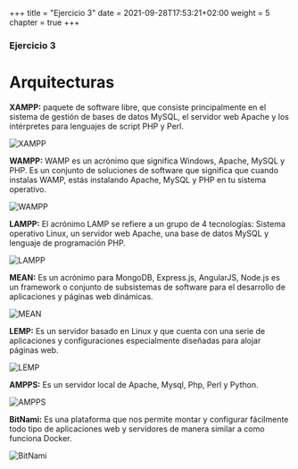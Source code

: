 +++
title = "Ejercicio 3"
date = 2021-09-28T17:53:21+02:00
weight = 5
chapter = true
+++

### Ejercicio 3

# Arquitecturas

**XAMPP:** paquete de software libre, que consiste principalmente en el sistema de gestión de bases de datos MySQL, el servidor web Apache y los intérpretes para lenguajes de script PHP y Perl.

![XAMPP](/images/Xampp.jpg)

**WAMPP:** WAMP es un acrónimo que significa Windows, Apache, MySQL y PHP. Es un conjunto de soluciones de software que significa que cuando instalas WAMP, estás instalando Apache, MySQL y PHP en tu sistema operativo.

![WAMPP](/images/WAMPP.jpg)

**LAMPP:** El acrónimo LAMP se refiere a un grupo de 4 tecnologías: Sistema operativo Linux, un servidor web Apache, una base de datos MySQL y lenguaje de programación PHP. 

![LAMPP](/images/LAMP.jpg)

**MEAN:** Es un acrónimo para MongoDB, Express.js, AngularJS, Node.js es un framework o conjunto de subsistemas de software para el desarrollo de aplicaciones y páginas web dinámicas.

![MEAN](/images/Mean.jpg)

**LEMP:** Es un servidor basado en Linux y que cuenta con una serie de aplicaciones y configuraciones especialmente diseñadas para alojar páginas web.

![LEMP](/images/lemp.jpg)

**AMPPS:** Es un servidor local de Apache, Mysql, Php, Perl y Python.

![AMPPS](/images/ampps.jpg)

**BitNami:** Es una plataforma que nos permite montar y configurar fácilmente todo tipo de aplicaciones web y servidores de manera similar a como funciona Docker.

![BitNami](/images/bitnami.jpg)
